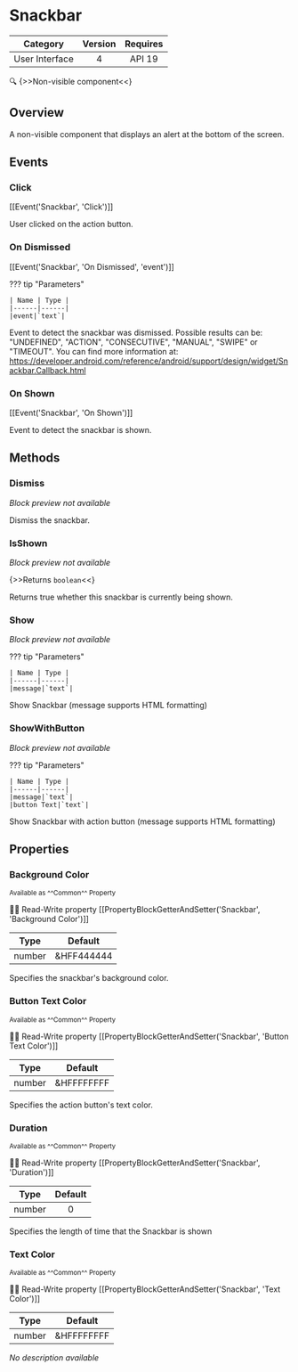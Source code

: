 # Snackbar

| Category | Version | Requires |
|:--------:|:-------:|:--------:|
|User Interface|4|API 19 | Android 4.4 - 4.4.4 KitKat|

:mag: {>>Non-visible component<<}

## Overview

A non-visible component that displays an alert at the bottom of the screen.

## Events

### Click

[[Event('Snackbar', 'Click')]]

User clicked on the action button.

### On Dismissed

[[Event('Snackbar', 'On Dismissed', 'event')]]

??? tip "Parameters"

    | Name | Type |
    |------|------|
    |event|`text`|


Event to detect the snackbar was dismissed. Possible results can be: "UNDEFINED", "ACTION", "CONSECUTIVE", "MANUAL", "SWIPE" or "TIMEOUT". You can find more information at: https://developer.android.com/reference/android/support/design/widget/Snackbar.Callback.html

### On Shown

[[Event('Snackbar', 'On Shown')]]

Event to detect the snackbar is shown.

## Methods

### Dismiss

_Block preview not available_

Dismiss the snackbar.

### IsShown

_Block preview not available_

{>>Returns `boolean`<<}

Returns true whether this snackbar is currently being shown.

### Show

_Block preview not available_

??? tip "Parameters"

    | Name | Type |
    |------|------|
    |message|`text`|


Show Snackbar (message supports HTML formatting)

### ShowWithButton

_Block preview not available_

??? tip "Parameters"

    | Name | Type |
    |------|------|
    |message|`text`|
    |button Text|`text`|


Show Snackbar with action button (message supports HTML formatting)

## Properties

### Background Color

<small>Available as ^^Common^^ Property</small>

:eyes::pencil: Read-Write property
[[PropertyBlockGetterAndSetter('Snackbar', 'Background Color')]]

| Type | Default |
|:----:|:-------:|
|number|&HFF444444|

Specifies the snackbar's background color.

### Button Text Color

<small>Available as ^^Common^^ Property</small>

:eyes::pencil: Read-Write property
[[PropertyBlockGetterAndSetter('Snackbar', 'Button Text Color')]]

| Type | Default |
|:----:|:-------:|
|number|&HFFFFFFFF|

Specifies the action button's text color.

### Duration

<small>Available as ^^Common^^ Property</small>

:eyes::pencil: Read-Write property
[[PropertyBlockGetterAndSetter('Snackbar', 'Duration')]]

| Type | Default |
|:----:|:-------:|
|number|0|

Specifies the length of time that the Snackbar is shown

### Text Color

<small>Available as ^^Common^^ Property</small>

:eyes::pencil: Read-Write property
[[PropertyBlockGetterAndSetter('Snackbar', 'Text Color')]]

| Type | Default |
|:----:|:-------:|
|number|&HFFFFFFFF|

_No description available_